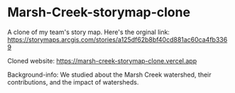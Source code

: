 # Marsh-Creek-storymap-clone

A clone of my team's story map.
Here's the orginal link:
https://storymaps.arcgis.com/stories/a125df62b8bf40cd881ac60ca4fb3369

Cloned website:
https://marsh-creek-storymap-clone.vercel.app

Background-info:
We studied about the Marsh Creek watershed, their contributions, and the impact of watersheds.
